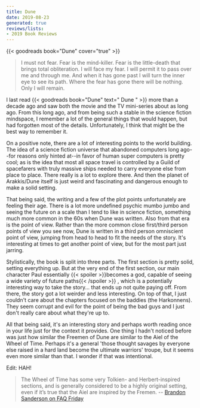 ```yaml
---
title: Dune
date: 2019-08-23
generated: true
reviews/lists:
- 2019 Book Reviews
---
```

{{< goodreads book="Dune" cover="true" >}}

>  I must not fear. Fear is the mind-killer. Fear is the little-death that brings total obliteration. I will face my fear. I will permit it to pass over me and through me. And when it has gone past I will turn the inner eye to see its path. Where the fear has gone there will be nothing. Only I will remain.  

I last read {{< goodreads book="Dune" text=" Dune " >}} more than a decade ago and saw both the movie and the TV mini-series about as long ago. From this long ago, and from being such a stable in the science fiction mindspace, I remember a lot of the general things that would happen, but had forgotten most of the details. Unfortunately, I think that might be the best way to remember it.  

<!--more-->

On a positive note, there are a lot of interesting points to the world building. The idea of a science fiction universe that abandoned computers long ago--for reasons only hinted at--in favor of human super computers is pretty cool; as is the idea that most all space travel is controlled by a Guild of spacefarers with truly massive ships needed to carry everyone else from place to place. There really is a lot to explore there. And then the planet of Arakkis/Dune itself is just weird and fascinating and dangerous enough to make a solid setting.  

That being said, the writing and a few of the plot points unfortunately are feeling their age. There is a lot more undefined psychic mumbo jumbo and seeing the future on a scale than I tend to like in science fiction, something much more common in the 60s when Dune was written. Also from that era is the point of view. Rather than the more common close first/third person points of view you see now, Dune is written in a third person omniscient point of view, jumping from head to head to fit the needs of the story. It's interesting at times to get another point of view, but for the most part just jarring.  

Stylistically, the book is split into three parts. The first section is pretty solid, setting everything up. But at the very end of the first section, our main character Paul essentially  {{< spoiler >}}becomes a god, capable of seeing a wide variety of future paths{{< /spoiler >}}  , which is a potentially interesting way to take the story... that ends up not quite paying off. From there, the story got a lot weirder and less interesting. On top of that, I just couldn't care about the chapters focused on the baddies (the Harkonnens). They seem corrupt and evil for the point of being the bad guys and I just don't really care about what they're up to.  

All that being said, it's an interesting story and perhaps worth reading once in your life just for the context it provides. One thing I hadn't noticed before was just how similar the Freemen of Dune are similar to the Aiel of the Wheel of Time. Perhaps it's a general 'those thought savages by everyone else raised in a hard land become the ultimate warriors' troupe, but it seems even more similar than that. I wonder if that was intentional.  

Edit: HAH!  

> The Wheel of Time has some very Tolkien- and Herbert-inspired sections, and is generally considered to be a highly original setting, even if it’s true that the Aiel are inspired by the Fremen. -- [ Brandon Sanderson on FAQ Friday ](https://brandonsanderson.com/faq-friday-is-my-story-too-derivative/)


